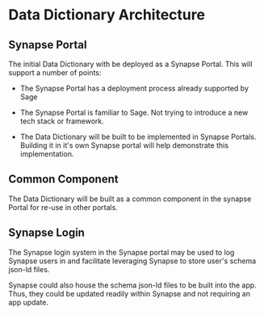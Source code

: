 # Data Dictionary Architecture

## Synapse Portal

The initial Data Dictionary with be deployed as a Synapse Portal. This will support a number of points:

- The Synapse Portal has a deployment process already supported by Sage

- The Synapse Portal is familiar to Sage. Not trying to introduce a new tech stack or framework.

- The Data Dictionary will be built to be implemented in Synapse Portals. Building it in it's own Synapse portal will help demonstrate this implementation.

## Common Component

The Data Dictionary will be built as a common component in the synapse Portal for re-use in other portals.

## Synapse Login

The Synapse login system in the Synapse portal may be used to log Synapse users in and facilitate leveraging Synapse to store user's schema json-ld files.

Synapse could also house the schema json-ld files to be built into the app. Thus, they could be updated readily within Synapse and not requiring an app update.
